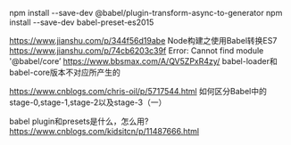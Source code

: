 npm install --save-dev @babel/plugin-transform-async-to-generator
npm install --save-dev babel-preset-es2015


https://www.jianshu.com/p/344f56d19abe    Node构建之使用Babel转换ES7
https://www.jianshu.com/p/74cb6203c39f    Error: Cannot find module '@babel/core’   https://www.bbsmax.com/A/QV5ZPxR4zy/   babel-loader和babel-core版本不对应所产生的

https://www.cnblogs.com/chris-oil/p/5717544.html    如何区分Babel中的stage-0,stage-1,stage-2以及stage-3（一）

babel plugin和presets是什么，怎么用?  https://www.cnblogs.com/kidsitcn/p/11487666.html
